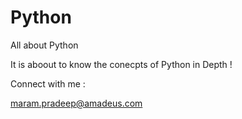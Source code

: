 # Python
All about Python

It is aboout to know the conecpts of Python in Depth !

Connect with me :

maram.pradeep@amadeus.com